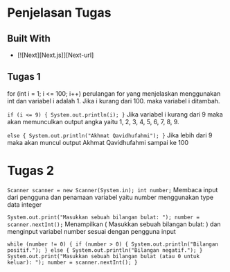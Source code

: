 ﻿# Penjelasan Tugas
## Built With
* [![Next][Next.js]][Next-url]
## Tugas 1
for (int i = 1; i <= 100; i++)
perulangan for yang menjelaskan menggunakan int dan variabel i adalah 1. Jika i kurang dari 100. maka variabel i ditambah.

`if (i <= 9) {
  System.out.println(i);
}`
Jika variabel i kurang dari 9 maka akan memunculkan output angka yaitu 1, 2, 3, 4, 5, 6, 7, 8, 9.

`else {
   System.out.println("Akhmat Qavidhufahmi");
}`
Jika lebih dari 9 maka akan muncul output Akhmat Qavidhufahmi sampai ke 100

# Tugas 2
`Scanner scanner = new Scanner(System.in);
int number;`
Membaca input dari pengguna dan penamaan variabel yaitu number menggunakan type data integer

`System.out.print("Masukkan sebuah bilangan bulat: ");
number = scanner.nextInt();`
Menampilkan ( Masukkan sebuah bilangan bulat: ) dan menginput variabel number sesuai dengan pengguna input

`while (number != 0) {
            if (number > 0) {
                System.out.println("Bilangan positif.");
            } else {
                System.out.println("Bilangan negatif.");
            }
            System.out.print("Masukkan sebuah bilangan bulat (atau 0 untuk keluar): ");
            number = scanner.nextInt();
}`
